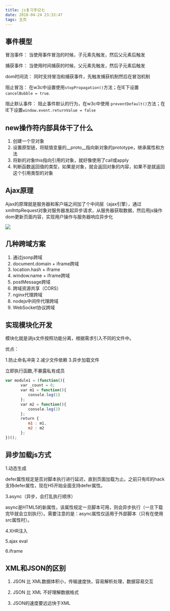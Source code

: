 ```yaml
---
title: js复习手记七
date: 2018-04-24 23:33:47
tags: 主页
---
```


## 事件模型

<!-- more -->

冒泡事件： 当使用事件冒泡的时候，子元素先触发，然后父元素后触发

捕获事件： 当使用时间捕获的时候，父元素先触发，然后子元素后触发

dom时间流： 同时支持冒泡和捕获事件，先触发捕获机制然后在冒泡机制

阻止冒泡： 在w3c中设置使用`stopPropagation()`方法；在IE下设置 `cancelBubble = true`.

阻止默认事件： 阻止事件默认的行为，在w3c中使用 `preventDefault()`方法；在IE下设置`window.event.returnValue = false`



## new操作符内部具体干了什么

1. 创建一个空对象
2. 设置原型链，将赋值变量的__proto__指向新对象的prototype，继承属性和方法
3. 将新的对象this指向引用的对象，就好像使用了call或apply
4. 判断函数返回值的类型，如果是对象，就会返回对象的内容，如果不是就返回这个引用类型的对象


## Ajax原理

Ajax的原理就是服务器和客户端之间加了个中间层（ajax引擎），通过xmlhttpRequest对象对服务器发起异步请求，从服务器获取数据，然后用js操作dom更新页面内容，实现用户操作与服务器响应异步化

![](https://timgsa.baidu.com/timg?image&quality=80&size=b9999_10000&sec=1524670684736&di=d4ec4bc8d6c9acc21962c474591a1ee3&imgtype=0&src=http%3A%2F%2Ffilesimg.111cn.net%2F2011%2F05%2F20111119011732771.jpg%3F16)


## 几种跨域方案

1. 通过jsonp跨域
2. document.domain + iframe跨域
3. location.hash + iframe
4. window.name + iframe跨域
5. postMessage跨域
6. 跨域资源共享（CORS）
7. nginx代理跨域
8. nodejs中间件代理跨域
9. WebSocket协议跨域


## 实现模块化开发

 模块化就是讲js文件按照功能分离，根据需求引入不同的文件中。

 优点：
 
 1.防止命名冲突
 2.减少文件依赖
 3.异步加载文件


 立即执行函数,不暴露私有成员

 ```js
var module1 = (function(){
　　　　var _count = 0;
　　　　var m1 = function(){
　　　　　　console.log(1)
　　　　};
　　　　var m2 = function(){
　　　　　　console.log(2)
　　　　};
　　　　return {
　　　　　　m1 : m1,
　　　　　　m2 : m2
　　　　};
})();
 ```

 ## 异步加载js方式
 1.动态生成<script>标签
 
 ```js
(function(){
    function lazy(){
        var s=document.createElement("script");
        s.type="text/javascript";
        s.src="http://china-addthis.googlecode.com/svn/trunk/addthis.js";
        document.body.appendChild(s);
    }
    window.addEventListener("load",lazy,false);
})();
```
 
 2.defer（同步，与其他文件加载时并行的）
 <script type="text/javascript" src='http://china-addthis.googlecode.com/svn/trunk/addthis.js' defer="defer"></script>
defer属性规定是否对脚本执行进行延迟，直到页面加载为止。之前只有IE的hack支持defer属性，现在H5开始全面支持defer属性。

 3.async（异步，会打乱执行顺序）
 <script type="text/javascript" src='http://china-addthis.googlecode.com/svn/trunk/addthis.js' async="async"></script>
 async是HTML5的新属性，该属性规定一旦脚本可用，则会异步执行（一旦下载完毕就会立刻执行）。需要注意的是：async属性仅适用于外部脚本（只有在使用src属性时）。

4.XHR注入

5.ajax eval

6.iframe

## XML和JSON的区别

1. JSON 比 XML数据体积小，传输速度快，容易解析处理，数据容易交互

3. JSON 比 XML 不好理解数据格式

4. JSON的速度要远远快于XML

